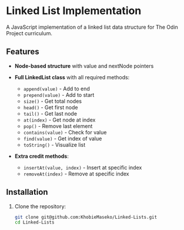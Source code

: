 # Linked List Implementation

A JavaScript implementation of a linked list data structure for The Odin Project curriculum.

## Features

- **Node-based structure** with value and nextNode pointers

- **Full LinkedList class** with all required methods:
  - `append(value)` - Add to end
  - `prepend(value)` - Add to start
  - `size()` - Get total nodes
  - `head()` - Get first node
  - `tail()` - Get last node
  - `at(index)` - Get node at index
  - `pop()` - Remove last element
  - `contains(value)` - Check for value
  - `find(value)` - Get index of value
  - `toString()` - Visualize list

- **Extra credit methods**:
  
  - `insertAt(value, index)` - Insert at specific index
  - `removeAt(index)` - Remove at specific index

## Installation

1. Clone the repository:
   ```bash
   git clone git@github.com:KhobieMaseko/Linked-Lists.git
   cd Linked-Lists
